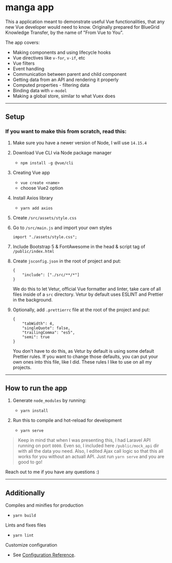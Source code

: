 # manga app

This a application meant to demonstrate useful Vue functionalities, that any new Vue developer would need to know. Originally prepared for BlueGrid Knowledge Transfer, by the name of "From Vue to You".

The app covers:

-   Making components and using lifecycle hooks
-   Vue directives like `v-for`, `v-if`, etc
-   Vue filters
-   Event handling
-   Communication between parent and child component
-   Getting data from an API and rendering it properly
-   Computed properties - filtering data
-   Binding data with `v-model`
-   Making a global store, similar to what Vuex does

---

## Setup

### If you want to make this from scratch, read this:

1. Make sure you have a newer version of Node,
   I will use `14.15.4`

2. Download Vue CLI via Node package manager

    - `npm install -g @vue/cli`

3. Creating Vue app

    - `vue create <name>`
    - choose Vue2 option

4. Install Axios library

    - `yarn add axios`

5. Create `/src/assets/style.css`

6. Go to `/src/main.js` and import your own styles

    ```
    import "./assets/style.css";
    ```

7. Include Bootstrap 5 & FontAwesome in the head & script tag of `/public/index.html`

8. Create `jsconfig.json` in the root of project and put:

    ```
    {
        "include": ["./src/**/*"]
    }
    ```

    We do this to let Vetur, official Vue formatter and linter, take care of all files inside of a `src` directory. Vetur by default uses ESLINT and Prettier in the background.

9. Optionally, add `.prettierrc` file at the root of the project and put:

    ```
    {
        "tabWidth": 4,
        "singleQuote": false,
        "trailingComma": "es5",
        "semi": true
    }
    ```

    You don't have to do this, as Vetur by default is using some default Prettier rules. If you want to change those defaults, you can put your own ones into this file, like I did. These rules I like to use on all my projects.

---

## How to run the app

1. Generate `node_modules` by running:

    - `yarn install`

2. Run this to compile and hot-reload for development
    - `yarn serve`

> Keep in mind that when I was presenting this, I had Laravel API running on port `8000`. Even so, I included here `/public/mock_api` dir with all the data you need. Also, I edited Ajax call logic so that this all works for you without an actuall API. Just run `yarn serve` and you are good to go!

Reach out to me if you have any questions :)

---

## Additionally

Compiles and minifies for production

-   `yarn build`

Lints and fixes files

-   `yarn lint`

Customize configuration

-   See [Configuration Reference](https://cli.vuejs.org/config/).
